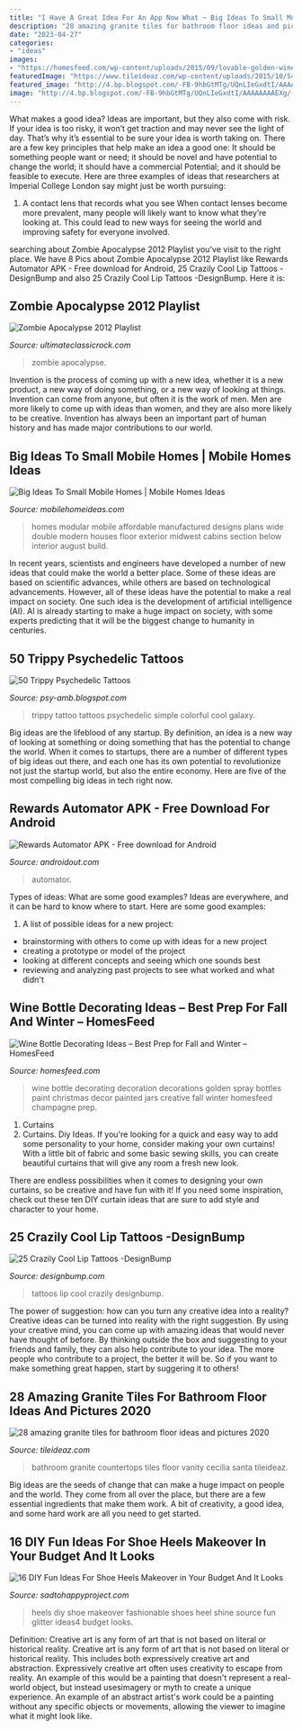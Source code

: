 ```yaml
---
title: "I Have A Great Idea For An App Now What ~ Big Ideas To Small Mobile Homes"
description: "28 amazing granite tiles for bathroom floor ideas and pictures 2020"
date: "2023-04-27"
categories:
- "ideas"
images:
- "https://homesfeed.com/wp-content/uploads/2015/09/lovable-golden-wine-bottle-decorating-ideas-with-spray-paint-and-glitter-and-pink-rose-on-top.jpg"
featuredImage: "https://www.tileideaz.com/wp-content/uploads/2015/10/54.jpg"
featured_image: "http://4.bp.blogspot.com/-FB-9hbGtMTg/UQnLIeGxdtI/AAAAAAAAEXg/-T8eEX5dCUg/s1600/simple+colorful+trippy+tattoo.jpg"
image: "http://4.bp.blogspot.com/-FB-9hbGtMTg/UQnLIeGxdtI/AAAAAAAAEXg/-T8eEX5dCUg/s1600/simple+colorful+trippy+tattoo.jpg"
---
```



What makes a good idea?
Ideas are important, but they also come with risk. If your idea is too risky, it won’t get traction and may never see the light of day. That’s why it’s essential to be sure your idea is worth taking on. There are a few key principles that help make an idea a good one: It should be something people want or need; it should be novel and have potential to change the world; it should have a commercial Potential; and it should be feasible to execute. Here are three examples of ideas that researchers at Imperial College London say might just be worth pursuing: 
1. A contact lens that records what you see When contact lenses become more prevalent, many people will likely want to know what they’re looking at. This could lead to new ways for seeing the world and improving safety for everyone involved.

	

		
searching about Zombie Apocalypse 2012 Playlist you've visit to the right place. We have 8 Pics about Zombie Apocalypse 2012 Playlist like Rewards Automator APK - Free download for Android, 25 Crazily Cool Lip Tattoos -DesignBump and also 25 Crazily Cool Lip Tattoos -DesignBump. Here it is:
		
    
## Zombie Apocalypse 2012 Playlist

<img loading=lazy src="https://townsquare.media/site/295/files/2012/05/Zombie-Brendon-Thorne.jpg?w=1200&amp;h=0&amp;zc=1&amp;s=0&amp;a=t&amp;q=89" onerror="this.onerror=null;this.src='https://tse2.mm.bing.net/th?id=OIP.HVZy_R6om4kFAFyznIDpwAHaE8&amp;pid=15.1';" alt="Zombie Apocalypse 2012 Playlist">

_Source: ultimateclassicrock.com_

>zombie apocalypse. 

	

Invention is the process of coming up with a new idea, whether it is a new product, a new way of doing something, or a new way of looking at things. Invention can come from anyone, but often it is the work of men. Men are more likely to come up with ideas than women, and they are also more likely to be creative. Invention has always been an important part of human history and has made major contributions to our world.

    
## Big Ideas To Small Mobile Homes | Mobile Homes Ideas

<img loading=lazy src="http://mobilehomeideas.com/wp-content/uploads/2014/11/Photos-Small-Double-Wide-Mobile-Homes.jpg" onerror="this.onerror=null;this.src='https://tse1.mm.bing.net/th?id=OIP.FldL_ZYTTwEunkRNBM9woAHaEJ&amp;pid=15.1';" alt="Big Ideas To Small Mobile Homes | Mobile Homes Ideas">

_Source: mobilehomeideas.com_

>homes modular mobile affordable manufactured designs plans wide double modern houses floor exterior midwest cabins section below interior august build. 

	

In recent years, scientists and engineers have developed a number of new ideas that could make the world a better place. Some of these ideas are based on scientific advances, while others are based on technological advancements. However, all of these ideas have the potential to make a real impact on society. One such idea is the development of artificial intelligence (AI). AI is already starting to make a huge impact on society, with some experts predicting that it will be the biggest change to humanity in centuries.

    
## 50 Trippy Psychedelic Tattoos

<img loading=lazy src="http://4.bp.blogspot.com/-FB-9hbGtMTg/UQnLIeGxdtI/AAAAAAAAEXg/-T8eEX5dCUg/s1600/simple+colorful+trippy+tattoo.jpg" onerror="this.onerror=null;this.src='https://tse4.mm.bing.net/th?id=OIP.rKW08WgIOVFxh8jd2-BUJwHaJ3&amp;pid=15.1';" alt="50 Trippy Psychedelic Tattoos">

_Source: psy-amb.blogspot.com_

>trippy tattoo tattoos psychedelic simple colorful cool galaxy. 

	

Big ideas are the lifeblood of any startup. By definition, an idea is a new way of looking at something or doing something that has the potential to change the world. When it comes to startups, there are a number of different types of big ideas out there, and each one has its own potential to revolutionize not just the startup world, but also the entire economy. Here are five of the most compelling big ideas in tech right now.

    
## Rewards Automator APK - Free Download For Android

<img loading=lazy src="https://media.cdnandroid.com/item_images/1104094/imagen-rewards-automator-0big.jpg" onerror="this.onerror=null;this.src='https://tse4.mm.bing.net/th?id=OIP.zUeSTJH11Dwqh420v3q3uAHaF7&amp;pid=15.1';" alt="Rewards Automator APK - Free download for Android">

_Source: androidout.com_

>automator. 

	

Types of ideas: What are some good examples?
Ideas are everywhere, and it can be hard to know where to start. Here are some good examples:
1. A list of possible ideas for a new project: 
- brainstorming with others to come up with ideas for a new project 
- creating a prototype or model of the project 
- looking at different concepts and seeing which one sounds best 
- reviewing and analyzing past projects to see what worked and what didn't 

    
## Wine Bottle Decorating Ideas – Best Prep For Fall And Winter – HomesFeed

<img loading=lazy src="https://homesfeed.com/wp-content/uploads/2015/09/lovable-golden-wine-bottle-decorating-ideas-with-spray-paint-and-glitter-and-pink-rose-on-top.jpg" onerror="this.onerror=null;this.src='https://tse4.mm.bing.net/th?id=OIP.KIqeaEOPn_w-KjAnaQXUxAHaJ3&amp;pid=15.1';" alt="Wine Bottle Decorating Ideas – Best Prep for Fall and Winter – HomesFeed">

_Source: homesfeed.com_

>wine bottle decorating decoration decorations golden spray bottles paint christmas decor painted jars creative fall winter homesfeed champagne prep. 

	

1. Curtains
1. Curtains. Diy Ideas.
If you're looking for a quick and easy way to add some personality to your home, consider making your own curtains! With a little bit of fabric and some basic sewing skills, you can create beautiful curtains that will give any room a fresh new look.

There are endless possibilities when it comes to designing your own curtains, so be creative and have fun with it! If you need some inspiration, check out these ten DIY curtain ideas that are sure to add style and character to your home.

    
## 25 Crazily Cool Lip Tattoos -DesignBump

<img loading=lazy src="https://cdn.designbump.com/wp-content/uploads/2015/12/25-Lip-Tattoos-inspiration-4.jpg" onerror="this.onerror=null;this.src='https://tse3.mm.bing.net/th?id=OIP.e-6edIyRUZ20Sq48BvmELQHaJ6&amp;pid=15.1';" alt="25 Crazily Cool Lip Tattoos -DesignBump">

_Source: designbump.com_

>tattoos lip cool crazily designbump. 

	

The power of suggestion: how can you turn any creative idea into a reality?
Creative ideas can be turned into reality with the right suggestion. By using your creative mind, you can come up with amazing ideas that would never have thought of before. By thinking outside the box and suggesting to your friends and family, they can also help contribute to your idea. The more people who contribute to a project, the better it will be. So if you want to make something great happen, start by suggering it to others!

    
## 28 Amazing Granite Tiles For Bathroom Floor Ideas And Pictures 2020

<img loading=lazy src="https://www.tileideaz.com/wp-content/uploads/2015/10/54.jpg" onerror="this.onerror=null;this.src='https://tse4.mm.bing.net/th?id=OIP.8EzGTD1QB-iqG2YlM5YawQHaFj&amp;pid=15.1';" alt="28 amazing granite tiles for bathroom floor ideas and pictures 2020">

_Source: tileideaz.com_

>bathroom granite countertops tiles floor vanity cecilia santa tileideaz. 

	

Big ideas are the seeds of change that can make a huge impact on people and the world. They come from all over the place, but there are a few essential ingredients that make them work. A bit of creativity, a good idea, and some hard work are all you need to get started.

    
## 16 DIY Fun Ideas For Shoe Heels Makeover In Your Budget And It Looks

<img loading=lazy src="http://sadtohappyproject.com/wp-content/uploads/2014/11/diy-high-heels-makeover-diy-shoe-makeover-ideas4.jpg" onerror="this.onerror=null;this.src='https://tse4.mm.bing.net/th?id=OIP.wAp5qKN54uX2x1U7wmFGhwHaEp&amp;pid=15.1';" alt="16 DIY Fun Ideas For Shoe Heels Makeover in Your Budget And It Looks">

_Source: sadtohappyproject.com_

>heels diy shoe makeover fashionable shoes heel shine source fun glitter ideas4 budget looks. 

	

Definition: Creative art is any form of art that is not based on literal or historical reality.
Creative art is any form of art that is not based on literal or historical reality. This includes both expressively creative art and abstraction. Expressively creative art often uses creativity to escape from reality. An example of this would be a painting that doesn't represent a real-world object, but instead usesimagery or myth to create a unique experience. An example of an abstract artist's work could be a painting without any specific objects or movements, allowing the viewer to imagine what it might look like.

